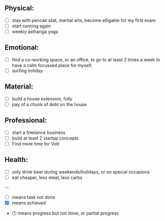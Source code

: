
Physical:
-----------
- [ ] stay with pencak silat, martial arts, become elligable for my first exam
- [ ] start running again
- [ ] weekly asthanga yoga
 
Emotional:
----------
- [ ] find a co-working space, or an office, to go to at least 2 times a week to have a calm focussed place for myself.
- [ ] surfing holiday

Material:
-----------
- [ ] build a house extension, fully
- [ ] pay of a chunk of debt on the house

Professional:
-----------
- [ ] start a freelance business
- [ ] build at least 2 startup concepts
- [ ] Find more time for Volt

Health:
-----------
- [ ] only drink beer during weekends/holidays, or on special occasions
- [ ] eat cheaper, less meat, less carbs

--
- [ ] means task not done
- [x] means achieved
- 🕐 means progress but not done, or partial progress
